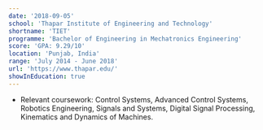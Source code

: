 ```yaml
---
date: '2018-09-05'
school: 'Thapar Institute of Engineering and Technology'
shortname: 'TIET'
programme: 'Bachelor of Engineering in Mechatronics Engineering'
score: 'GPA: 9.29/10'
location: 'Punjab, India'
range: 'July 2014 - June 2018'
url: 'https://www.thapar.edu/'
showInEducation: true
---
```


- Relevant coursework: Control Systems, Advanced Control Systems, Robotics Engineering, Signals and Systems, Digital Signal Processing, Kinematics and Dynamics of Machines.

<!-- 
- Certified in Agile, [DevOps](https://drive.google.com/file/d/133QWdIhw9KI0YMKs1SPI_6VQ1ENtMiCe/view?usp=sharing), and MS360 architecture.

- Declared as Winner in Design Thinking Hackathon on Benovative Platform.

- Awarded $300 for securing [Runners Up](https://drive.google.com/file/d/1exB19OoQ5dzU2mg4qbdkNutA25TGBWV3/view?usp=sharing) position in India Innovation ICE Project Fair 2020 among 400+ entries.

- One of 13 finalist teams in Avishkar Sprint #2 for pitching implementation on concept NIRO (Network Intelligence Resource Optimizer)

- Featured amongst the top 10 working women at Amdocs India via the #StrongWomenAtAmdocs initiative as part of International Women's Day 2021.

- Awarded 2 best-selling books for securing the Winner position in Read-a-Logue, re-kindling lost reading habits session.

- Represented July'20 joining batch as one of the hosts at the 'Ask Your Leaders' session. -->